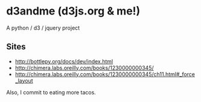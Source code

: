 # d3andme (d3js.org & me!)
A python / d3 / jquery project

## Sites
* http://bottlepy.org/docs/dev/index.html
* http://chimera.labs.oreilly.com/books/1230000000345/
* http://chimera.labs.oreilly.com/books/1230000000345/ch11.html#_force_layout


Also, I commit to eating more tacos.
